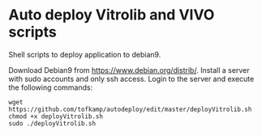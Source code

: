 # Auto deploy Vitrolib and VIVO scripts
Shell scripts to deploy application to debian9.

Download Debian9 from https://www.debian.org/distrib/. Install a server with sudo accounts and only ssh access. Login to the server and execute the following commands:
```
wget https://github.com/tofkamp/autodeploy/edit/master/deployVitrolib.sh
chmod +x deployVitrolib.sh
sudo ./deployVitrolib.sh
```
